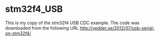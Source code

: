 # stm32f4_USB
This is my copy of the stm32f4 USB CDC example. The code was downloaded from the following URL http://vedder.se/2012/07/usb-serial-on-stm32f4/
